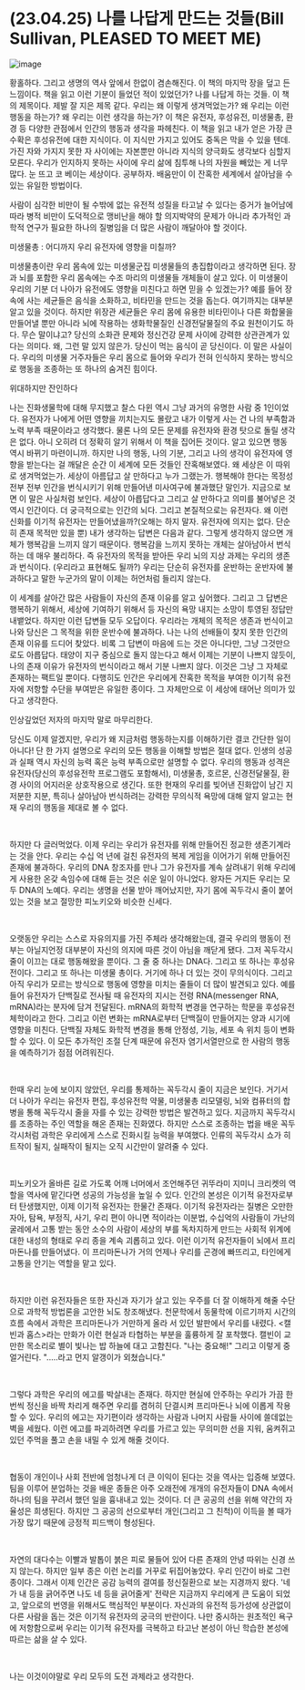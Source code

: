 # (23.04.25) 나를 나답게 만드는 것들(Bill Sullivan, PLEASED TO MEET ME)

![image](https://postfiles.pstatic.net/MjAyNTA0MDRfMTQ3/MDAxNzQzNzc2NTQ5MTE3.YjN3Q3l2a0t5c3l0b3B3d3h5cHp5cHp5cHp5cHp5cHp5.png/image.png?type=w773)

황홀하다. 그리고 생명의 역사 앞에서 한없이 겸손해진다. 이 책의 마지막 장을 덮고 든 느낌이다. 책을 읽고 이런 기분이 들었던 적이 있었던가? 나를 나답게 하는 것들. 이 책의 제목이다. 제발 잘 지은 제목 같다. 우리는 왜 이렇게 생겨먹었는가? 왜 우리는 이런 행동을 하는가? 왜 우리는 이런 생각을 하는가? 이 책은 유전자, 후성유전, 미생물총, 환경 등 다양한 관점에서 인간의 행동과 생각을 파헤친다. 이 책을 읽고 내가 얻은 가장 큰 수확은 후성유전에 대한 지식이다. 이 지식만 가지고 있어도 중독은 막을 수 있을 텐데. 가진 자와 가지지 못한 자 사이에는 자본뿐만 아니라 지식의 양극화도 생각보다 심할지 모른다. 우리가 인지하지 못하는 사이에 우리 삶에 침투해 나의 자원을 빼았는 게 너무 많다. 눈 뜨고 코 베이는 세상이다. 공부하자. 배움만이 이 잔혹한 세계에서 살아남을 수 있는 유일한 방법이다.

사람이 심각한 비만이 될 수밖에 없는 유전적 성질을 타고날 수 있다는 증거가 늘어남에 따라 병적 비만이 도덕적으로 맹비난을 해야 할 의지박약의 문제가 아니라 추가적인 과학적 연구가 필요한 하나의 질병임을 더 많은 사람이 깨달아야 할 것이다.

미생물총 : 어디까지 우리 유전자에 영향을 미칠까?

미생물총이란 우리 몸속에 있는 미생물군집 미생물들의 총집합이라고 생각하면 된다. 장과 뇌를 포함한 우리 몸속에는 수조 마리의 미생물들 개체들이 살고 있다. 이 미생물이 우리의 기분 더 나아가 유전에도 영향을 미친다고 하면 믿을 수 있겠는가? 예를 들어 장 속에 사는 세균들은 음식을 소화하고, 비타민을 만드는 것을 돕는다. 여기까지는 대부분 알고 있을 것이다. 하지만 위장관 세균들은 우리 몸에 유용한 비타민이나 다른 화합물을 만들어낼 뿐만 아니라 뇌에 작용하는 생화학물질인 신경전달물질의 주요 원천이기도 하다. 무슨 말이냐고? 당신의 소화관 문제와 정신건강 문제 사이에 강력한 상관관계가 있다는 의미다. 왜, 그런 말 있지 않은가. 당신이 먹는 음식이 곧 당신이다. 이 말은 사실이다. 우리의 미생물 거주자들은 우리 몸으로 들어와 우리가 전혀 인식하지 못하는 방식으로 행동을 조종하는 또 하나의 숨겨진 힘이다.

 

위대하지만 잔인하다

나는 진화생물학에 대해 무지했고 찰스 다윈 역시 그냥 과거의 유명한 사람 중 1인이었다. 유전자가 나에게 어떤 영향을 끼치는지도 몰랐고 내가 이렇게 사는 건 나의 부족함과 노력 부족 때문이라고 생각했다. 물론 나의 모든 문제를 유전자와 환경 탓으로 돌릴 생각은 없다. 아니 오히려 더 정확히 알기 위해서 이 책을 집어든 것이다. 알고 있으면 행동 역시 바뀌기 마련이니까. 하지만 나의 행동, 나의 기분, 그리고 나의 생각이 유전자에 영향을 받는다는 걸 깨달은 순간 이 세계에 모든 것들인 잔혹해보였다. 왜 세상은 이 따위로 생겨먹었는가. 세상이 아름답고 살 만하다고 누가 그랬는가. 행복해야 한다는 목정성 전부 전부 인간을 번식시키기 위해 만들어낸 미사여구에 불과했단 말인가. 지금으로 보면 이 말은 사실처럼 보인다. 세상이 아릅답다고 그리고 살 만하다고 의미를 불어넣은 것 역시 인간이다. 더 궁극적으로는 인간의 뇌다. 그리고 본질적으로는 유전자다. 왜 이런 신화를 이기적 유전자는 만들어냈을까?(오해는 하지 말자. 유전자에 의지는 없다. 단순히 존재 목적만 있을 뿐) 내가 생각하는 답변은 다음과 같다. 그렇게 생각하지 않으면 개체가 행복감을 느끼지 않기 때문이다. 행복감을 느끼지 못하는 개체는 살아남아서 번식하는 데 매우 불리하다. 즉 유전자의 목적을 받아든 우리 뇌의 지상 과제는 우리의 생존과 번식이다. (우리라고 표현해도 될까?) 우리는 단순히 유전자를 운반하는 운반자에 불과하다고 말한 누군가의 말이 이제는 허언처럼 들리지 않는다.  

 

이 세계를 살아간 많은 사람들이 자신의 존재 이유를 알고 싶어했다. 그리고 그 답변은 행복하기 위해서, 세상에 기여하기 위해서 등 자신의 욕망 내지는 소망이 투영된 정답만 내뱉었다. 하지만 이런 답변들 모두 오답이다. 우리라는 개체의 목적은 생존과 번식이고 나와 당신은 그 목적을 위한 운반수에 불과하다. 나는 나의 선배들이 찾지 못한 인간의 존재 이유를 드디어 찾았다. 비록 그 답변이 마음에 드는 것은 아니다만, 그냥 그것만으로도 아릅답다. 태양이 지구 중심으로 돌지 않는다고 해서 이제는 기분이 나쁘지 않듯이, 나의 존재 이유가 유전자의 번식이라고 해서 기분 나쁘지 않다. 이것은 그냥 그 자체로 존재하는 팩트일 뿐이다. 다행히도 인간은 우리에게 잔혹한 목적을 부여한 이기적 유전자에 저항할 수단을 부여받은 유일한 종이다. 그 자체만으로 이 세상에 태어난 의미가 있다고 생각한다.

인상깊었던 저자의 마지막 말로 마무리한다.

당신도 이제 알겠지만, 우리가 왜 지금처럼 행동하는지를 이해하기란 결코 간단한 일이 아니다! 단 한 가지 설명으로 우리의 모든 행동을 이해할 방법은 절대 없다.  인생의 성공과 실패 역시 자신의 능력 혹은 능력 부족으로만 설명할 수 없다. 우리의 행동과 성격은 유전자(당신의 후성유전학 프로그램도 포함해서), 미생물총, 호르몬, 신경전달물질, 환경 사이의 어지러운 상호작용으로 생긴다. 또한 현재의 우리를 빚어낸 진화압이 남긴 지저분한 지분, 특히나 살아남아 번식하려는 강력한 무의식적 욕망에 대해 알지 알고는 현재 우리의 행동을 제대로 볼 수 없다.

​

하지만 다 글러먹었다. 이제 우리는 우리가 유전자를 위해 만들어진 정교한 생존기계라는 것을 안다. 우리는 수십 억 년에 걸친 유전자의 복제 게임을 이어가기 위해 만들어진 존재에 불과하다. 우리의 DNA 창조자를 만나 그가 유전자를 계속 살려내기 위해 우리에게 사용한 온갖 속임수에 대해 듣는 것은 쉬운 일이 아니었다. 왕자든 거지든 우리는 모두 DNA의 노예다. 우리는 생명을 선물 받아 깨어났지만, 자기 몸에 꼭두각시 줄이 붙어 있는 것을 보고 절망한 피노키오와 비슷한 신세다.

​

오랫동안 우리는 스스로 자유의지를 가진 주체라 생각해왔는데, 결국 우리의 행동이 전부는 아닐지언정 대부분이 자신의 의지에 따른 것이 아님을 깨닫게 됐다. 그저 꼭두각시 줄이 이끄는 대로 행동해왔을 뿐이다. 그 줄 중 하나는 DNA다. 그리고 또 하나는 후성유전이다. 그리고 또 하나는 미생물 총이다. 거기에 하나 더 있는 것이 무의식이다. 그리고 아직 우리가 모르는 방식으로 행동에 영향을 미치는 줄들이 더 많이 발견되고 있다. 예를 들어 유전자가 단백질로 전사될 때 유전자의 지시는 전령 RNA(messenger RNA, mRNA)라는 분자에 담겨 전달된다. mRNA의 화학적 변경을 연구하는 학문을 후성유전체학이라고 한다. 그리고 이런 변화는 mRNA로부터 단백질이 만들어지는 양과 시기에 영향을 미친다. 단백질 자체도 화학적 변경을 통해 안정성, 기능, 세포 속 위치 등이 변화할 수 있다. 이 모든 추가적인 조절 단계 때문에 유전자 염기서열만으로 한 사람의 행동을 예측하기가 점점 어려워진다. 

​

한때 우리 눈에 보이지 않았던, 우리를 통제하는 꼭두각시 줄이 지금은 보인다. 거기서 더 나아가 우리는 유전자 편집, 후성유전학 약물, 미생물총 리모델링, 뇌와 컴퓨터의 합병을 통해 꼭두각시 줄을 자를 수 있는 강력한 방법은 발견하고 있다. 지금까지 꼭두각시를 조종하는 주인 역할을 해온 존재는 진화였다. 하지만 스스로 조종하는 법을 배운 꼭두각시처럼 과학은 우리에게 스스로 진화시킬 능력을 부여했다. 인류의 꼭두각시 쇼가 히트작이 될지, 실패작이 될지는 오직 시간만이 알려줄 수 있다.

​

피노키오가 올바른 길로 가도록 어깨 너머에서 조언해주던 귀뚜라미 지미니 크리켓의 역할을 역사에 맡긴다면 성공의 가능성을 높일 수 있다. 인간의 본성은 이기적 유전자로부터 탄생했지만, 이제 이기적 유전자는 한물간 존재다. 이기적 유전자라는 질병은 오만한 자아, 탐욕, 부정직, 사기, 우리 편이 아니면 적이라는 이분법, 수십억의 사람들이 가난의 굴레에서 고통 받는 동안 소수의 사람이 세상의 부를 독차지하게 만드는 사회적 위계에 대한 내성의 형태로 우리 종을 계속 괴롭히고 있다. 이런 이기적 유전자들이 뇌에서 프리마돈나를 만들어냈다. 이 프리마돈나가 거의 언제나 우리를 곤경에 빠뜨리고, 타인에게 고통을 안기는 역할을 맡고 있다. 

​

하지만 이런 유전자들은 또한 자신과 자기가 살고 있는 우주를 더 잘 이해하게 해줄 수단으로 과학적 방법론을 고안한 뇌도 창조해냈다. 천문학에서 동물학에 이르기까지 시간의 흐름 속에서 과학은 프리마돈나가 거만하게 올라 서 있던 발판에서 우리를 내렸다. <캘빈과 홉스>라는 만화가 이런 현실과 타협하는 부분을 훌륭하게 잘 포착했다. 캘빈이 교만한 목소리로 별이 빛나는 밥 하늘에 대고 고함친다. \"나는 중요해!\" 그리고 이렇게 중얼거린다. \".....라고 먼지 알갱이가 외쳤습니다.\"

​

그렇다 과학은 우리의 에고를 박살내는 존재다. 하지만 현실에 안주하는 우리가 가끔 한 번씩 정신을 바짝 차리게 해주면 우리를 겸허히 단결시켜 프리마돈나 뇌에 이롭게 작용할 수 있다. 우리의 에고는 자기편이라 생각하는 사람과 나머지 사람들 사이에 쓸데없는 벽을 세웠다. 이런 에고를 파괴하려면 우리를 가르고 있는 무의미한 선을 지워, 움켜쥐고 있던 주먹을 풀고 손을 내밀 수 있게 해줄 것이다.

​

협동이 개인이나 사회 전반에 엄청나게 더 큰 이익이 된다는 것을 역사는 입증해 보였다. 팀을 이루어 분업하는 것을 배운 종들은 아주 오래전에 개개의 유전자들이 DNA 속에서 하나의 팀을 꾸려서 했던 일을 흉내내고 있는 것이다. 더 큰 공공의 선을 위해 약간의 자율성은 희생된다. 하지만 그 공공의 선으로부터 개인(그리고 그 친척)이 이득을 볼 때가 가장 많기 때문에 긍정적 피드백이 형성된다.

​

자연의 대다수는 이빨과 발톱이 붉은 피로 물들어 있어 다른 존재의 안녕 따위는 신경 쓰지 않는다. 하지만 일부 종은 이런 논리를 거꾸로 뒤집어놓았다. 우리 인간이 바로 그런 종이다. 그래서 이제 인간은 공감 능력의 결여를 정신질환으로 보는 지경까지 왔다. '네가 내 등을 긁어주면 나도 네 등을 긁어줄게' 전략은 지금까지 우리에게 큰 도움이 되었고, 앞으로의 번영을 위해서도 핵심적인 부분이다. 자신과의 유전적 등가성에 상관없이 다른 사람을 돕는 것은 이기적 유전자의 궁극의 반란이다. 나만 중시하는 원초적인 욕구에 저항함으로써 우리는 이기적 유전자를 극복하고 타고난 본성이 아닌 학습한 본성에 따르는 삶을 살 수 있다.

​

나는 이것이야말로 우리 모두의 도전 과제라고 생각한다.

​


